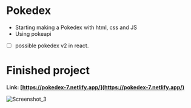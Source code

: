 # Pokedex

- Starting making a Pokedex with html, css and JS 
- Using pokeapi
- [ ]  possible pokedex v2 in react.
  
# Finished project

**Link: [https://pokedex-7.netlify.app/](https://pokedex-7.netlify.app/)**


![Screenshot_3](https://github.com/Yeuri07/pokedex/assets/104517674/49d002ef-c0e5-46b7-9f8f-57d572b1ea99)
